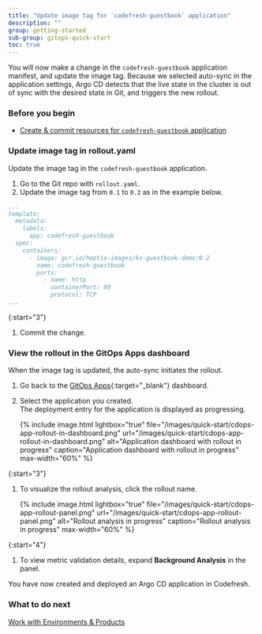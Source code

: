 ```yaml
---
title: "Update image tag for `codefresh-guestbook` application"
description: ""
group: getting-started
sub-group: gitops-quick-start
toc: true
---
```


You will now make a change in the `codefresh-guestbook` application manifest, and update the image tag. Because we selected auto-sync in the application settings, Argo CD detects that the live state in the cluster is out of sync with the desired state in Git, and triggers the new rollout. <!---The rollout runs the analysis template you defined (`background-analysis` in the quick start).--->

### Before you begin

* [Create & commit resources for `codefresh-guestbook` application]({{site.baseurl}}/docs/quick-start/gitops-quick-start/create-app-specs/)


### Update image tag in rollout.yaml
Update the image tag in the `codefresh-guestbook` application.  

1. Go to the Git repo with `rollout.yaml`.
1. Update the image tag from `0.1` to `0.2` as in the example below.

```yaml
...
template:
  metadata:
    labels:
      app: codefresh-guestbook
  spec:
    containers:
      - image: gcr.io/heptio-images/ks-guestbook-demo:0.2
        name: codefresh-guestbook
        ports:
          - name: http
            containerPort: 80
            protocol: TCP
...
```

{:start="3"}
1. Commit the change.

### View the rollout in the GitOps Apps dashboard
When the image tag is updated, the auto-sync initiates the rollout. 

1. Go back to the [GitOps Apps](https://g.codefresh.io/2.0/applications-dashboard?sort=desc-lastUpdated){:target="\_blank"} dashboard.  
1. Select the application you created.  
  The deployment entry for the application is displayed as progressing.

    {% include 
   image.html 
   lightbox="true" 
   file="/images/quick-start/cdops-app-rollout-in-dashboard.png" 
   url="/images/quick-start/cdops-app-rollout-in-dashboard.png" 
   alt="Application dashboard with rollout in progress" 
   caption="Application dashboard with rollout in progress"
   max-width="60%" 
   %} 

{:start="3"}
1. To visualize the rollout analysis, click the rollout name.

    {% include 
   image.html 
   lightbox="true" 
   file="/images/quick-start/cdops-app-rollout-panel.png" 
   url="/images/quick-start/cdops-app-rollout-panel.png" 
   alt="Rollout analysis in progress" 
   caption="Rollout analysis in progress"
   max-width="60%" 
   %} 

{:start="4"}
1. To view metric validation details, expand **Background Analysis** in the panel. 

You have now created and deployed an Argo CD application in Codefresh. 


### What to do next  
[Work with Environments & Products]({{site.baseurl}}/docs/quick-start/gitops-quick-start/gitops-products/)  




  
